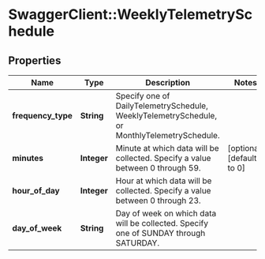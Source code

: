 # SwaggerClient::WeeklyTelemetrySchedule

## Properties
Name | Type | Description | Notes
------------ | ------------- | ------------- | -------------
**frequency_type** | **String** | Specify one of DailyTelemetrySchedule, WeeklyTelemetrySchedule, or MonthlyTelemetrySchedule. | 
**minutes** | **Integer** | Minute at which data will be collected. Specify a value between 0 through 59.  | [optional] [default to 0]
**hour_of_day** | **Integer** | Hour at which data will be collected. Specify a value between 0 through 23.  | 
**day_of_week** | **String** | Day of week on which data will be collected. Specify one of SUNDAY through SATURDAY.  | 



